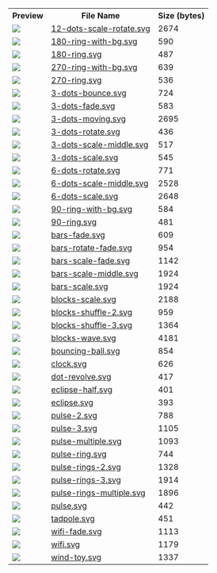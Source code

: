<table><tr><th>Preview</th><th>File Name</th><th>Size (bytes)</th></tr><tr><td><a href="https://github.com/n3r4zzurr0/svg-spinners/blob/main/svg/12-dots-scale-rotate.svg"><img src="https://raw.githubusercontent.com/n3r4zzurr0/svg-spinners/main/preview/12-dots-scale-rotate-white-round-bg.svg"/></a></td><td><a href="https://github.com/n3r4zzurr0/svg-spinners/blob/main/svg/12-dots-scale-rotate.svg">12-dots-scale-rotate.svg</a></td><td>2674</td></tr><tr><td><a href="https://github.com/n3r4zzurr0/svg-spinners/blob/main/svg/180-ring-with-bg.svg"><img src="https://raw.githubusercontent.com/n3r4zzurr0/svg-spinners/main/preview/180-ring-with-bg-white-round-bg.svg"/></a></td><td><a href="https://github.com/n3r4zzurr0/svg-spinners/blob/main/svg/180-ring-with-bg.svg">180-ring-with-bg.svg</a></td><td>590</td></tr><tr><td><a href="https://github.com/n3r4zzurr0/svg-spinners/blob/main/svg/180-ring.svg"><img src="https://raw.githubusercontent.com/n3r4zzurr0/svg-spinners/main/preview/180-ring-white-round-bg.svg"/></a></td><td><a href="https://github.com/n3r4zzurr0/svg-spinners/blob/main/svg/180-ring.svg">180-ring.svg</a></td><td>487</td></tr><tr><td><a href="https://github.com/n3r4zzurr0/svg-spinners/blob/main/svg/270-ring-with-bg.svg"><img src="https://raw.githubusercontent.com/n3r4zzurr0/svg-spinners/main/preview/270-ring-with-bg-white-round-bg.svg"/></a></td><td><a href="https://github.com/n3r4zzurr0/svg-spinners/blob/main/svg/270-ring-with-bg.svg">270-ring-with-bg.svg</a></td><td>639</td></tr><tr><td><a href="https://github.com/n3r4zzurr0/svg-spinners/blob/main/svg/270-ring.svg"><img src="https://raw.githubusercontent.com/n3r4zzurr0/svg-spinners/main/preview/270-ring-white-round-bg.svg"/></a></td><td><a href="https://github.com/n3r4zzurr0/svg-spinners/blob/main/svg/270-ring.svg">270-ring.svg</a></td><td>536</td></tr><tr><td><a href="https://github.com/n3r4zzurr0/svg-spinners/blob/main/svg/3-dots-bounce.svg"><img src="https://raw.githubusercontent.com/n3r4zzurr0/svg-spinners/main/preview/3-dots-bounce-white-round-bg.svg"/></a></td><td><a href="https://github.com/n3r4zzurr0/svg-spinners/blob/main/svg/3-dots-bounce.svg">3-dots-bounce.svg</a></td><td>724</td></tr><tr><td><a href="https://github.com/n3r4zzurr0/svg-spinners/blob/main/svg/3-dots-fade.svg"><img src="https://raw.githubusercontent.com/n3r4zzurr0/svg-spinners/main/preview/3-dots-fade-white-round-bg.svg"/></a></td><td><a href="https://github.com/n3r4zzurr0/svg-spinners/blob/main/svg/3-dots-fade.svg">3-dots-fade.svg</a></td><td>583</td></tr><tr><td><a href="https://github.com/n3r4zzurr0/svg-spinners/blob/main/svg/3-dots-moving.svg"><img src="https://raw.githubusercontent.com/n3r4zzurr0/svg-spinners/main/preview/3-dots-moving-white-round-bg.svg"/></a></td><td><a href="https://github.com/n3r4zzurr0/svg-spinners/blob/main/svg/3-dots-moving.svg">3-dots-moving.svg</a></td><td>2695</td></tr><tr><td><a href="https://github.com/n3r4zzurr0/svg-spinners/blob/main/svg/3-dots-rotate.svg"><img src="https://raw.githubusercontent.com/n3r4zzurr0/svg-spinners/main/preview/3-dots-rotate-white-round-bg.svg"/></a></td><td><a href="https://github.com/n3r4zzurr0/svg-spinners/blob/main/svg/3-dots-rotate.svg">3-dots-rotate.svg</a></td><td>436</td></tr><tr><td><a href="https://github.com/n3r4zzurr0/svg-spinners/blob/main/svg/3-dots-scale-middle.svg"><img src="https://raw.githubusercontent.com/n3r4zzurr0/svg-spinners/main/preview/3-dots-scale-middle-white-round-bg.svg"/></a></td><td><a href="https://github.com/n3r4zzurr0/svg-spinners/blob/main/svg/3-dots-scale-middle.svg">3-dots-scale-middle.svg</a></td><td>517</td></tr><tr><td><a href="https://github.com/n3r4zzurr0/svg-spinners/blob/main/svg/3-dots-scale.svg"><img src="https://raw.githubusercontent.com/n3r4zzurr0/svg-spinners/main/preview/3-dots-scale-white-round-bg.svg"/></a></td><td><a href="https://github.com/n3r4zzurr0/svg-spinners/blob/main/svg/3-dots-scale.svg">3-dots-scale.svg</a></td><td>545</td></tr><tr><td><a href="https://github.com/n3r4zzurr0/svg-spinners/blob/main/svg/6-dots-rotate.svg"><img src="https://raw.githubusercontent.com/n3r4zzurr0/svg-spinners/main/preview/6-dots-rotate-white-round-bg.svg"/></a></td><td><a href="https://github.com/n3r4zzurr0/svg-spinners/blob/main/svg/6-dots-rotate.svg">6-dots-rotate.svg</a></td><td>771</td></tr><tr><td><a href="https://github.com/n3r4zzurr0/svg-spinners/blob/main/svg/6-dots-scale-middle.svg"><img src="https://raw.githubusercontent.com/n3r4zzurr0/svg-spinners/main/preview/6-dots-scale-middle-white-round-bg.svg"/></a></td><td><a href="https://github.com/n3r4zzurr0/svg-spinners/blob/main/svg/6-dots-scale-middle.svg">6-dots-scale-middle.svg</a></td><td>2528</td></tr><tr><td><a href="https://github.com/n3r4zzurr0/svg-spinners/blob/main/svg/6-dots-scale.svg"><img src="https://raw.githubusercontent.com/n3r4zzurr0/svg-spinners/main/preview/6-dots-scale-white-round-bg.svg"/></a></td><td><a href="https://github.com/n3r4zzurr0/svg-spinners/blob/main/svg/6-dots-scale.svg">6-dots-scale.svg</a></td><td>2648</td></tr><tr><td><a href="https://github.com/n3r4zzurr0/svg-spinners/blob/main/svg/90-ring-with-bg.svg"><img src="https://raw.githubusercontent.com/n3r4zzurr0/svg-spinners/main/preview/90-ring-with-bg-white-round-bg.svg"/></a></td><td><a href="https://github.com/n3r4zzurr0/svg-spinners/blob/main/svg/90-ring-with-bg.svg">90-ring-with-bg.svg</a></td><td>584</td></tr><tr><td><a href="https://github.com/n3r4zzurr0/svg-spinners/blob/main/svg/90-ring.svg"><img src="https://raw.githubusercontent.com/n3r4zzurr0/svg-spinners/main/preview/90-ring-white-round-bg.svg"/></a></td><td><a href="https://github.com/n3r4zzurr0/svg-spinners/blob/main/svg/90-ring.svg">90-ring.svg</a></td><td>481</td></tr><tr><td><a href="https://github.com/n3r4zzurr0/svg-spinners/blob/main/svg/bars-fade.svg"><img src="https://raw.githubusercontent.com/n3r4zzurr0/svg-spinners/main/preview/bars-fade-white-round-bg.svg"/></a></td><td><a href="https://github.com/n3r4zzurr0/svg-spinners/blob/main/svg/bars-fade.svg">bars-fade.svg</a></td><td>609</td></tr><tr><td><a href="https://github.com/n3r4zzurr0/svg-spinners/blob/main/svg/bars-rotate-fade.svg"><img src="https://raw.githubusercontent.com/n3r4zzurr0/svg-spinners/main/preview/bars-rotate-fade-white-round-bg.svg"/></a></td><td><a href="https://github.com/n3r4zzurr0/svg-spinners/blob/main/svg/bars-rotate-fade.svg">bars-rotate-fade.svg</a></td><td>954</td></tr><tr><td><a href="https://github.com/n3r4zzurr0/svg-spinners/blob/main/svg/bars-scale-fade.svg"><img src="https://raw.githubusercontent.com/n3r4zzurr0/svg-spinners/main/preview/bars-scale-fade-white-round-bg.svg"/></a></td><td><a href="https://github.com/n3r4zzurr0/svg-spinners/blob/main/svg/bars-scale-fade.svg">bars-scale-fade.svg</a></td><td>1142</td></tr><tr><td><a href="https://github.com/n3r4zzurr0/svg-spinners/blob/main/svg/bars-scale-middle.svg"><img src="https://raw.githubusercontent.com/n3r4zzurr0/svg-spinners/main/preview/bars-scale-middle-white-round-bg.svg"/></a></td><td><a href="https://github.com/n3r4zzurr0/svg-spinners/blob/main/svg/bars-scale-middle.svg">bars-scale-middle.svg</a></td><td>1924</td></tr><tr><td><a href="https://github.com/n3r4zzurr0/svg-spinners/blob/main/svg/bars-scale.svg"><img src="https://raw.githubusercontent.com/n3r4zzurr0/svg-spinners/main/preview/bars-scale-white-round-bg.svg"/></a></td><td><a href="https://github.com/n3r4zzurr0/svg-spinners/blob/main/svg/bars-scale.svg">bars-scale.svg</a></td><td>1924</td></tr><tr><td><a href="https://github.com/n3r4zzurr0/svg-spinners/blob/main/svg/blocks-scale.svg"><img src="https://raw.githubusercontent.com/n3r4zzurr0/svg-spinners/main/preview/blocks-scale-white-round-bg.svg"/></a></td><td><a href="https://github.com/n3r4zzurr0/svg-spinners/blob/main/svg/blocks-scale.svg">blocks-scale.svg</a></td><td>2188</td></tr><tr><td><a href="https://github.com/n3r4zzurr0/svg-spinners/blob/main/svg/blocks-shuffle-2.svg"><img src="https://raw.githubusercontent.com/n3r4zzurr0/svg-spinners/main/preview/blocks-shuffle-2-white-round-bg.svg"/></a></td><td><a href="https://github.com/n3r4zzurr0/svg-spinners/blob/main/svg/blocks-shuffle-2.svg">blocks-shuffle-2.svg</a></td><td>959</td></tr><tr><td><a href="https://github.com/n3r4zzurr0/svg-spinners/blob/main/svg/blocks-shuffle-3.svg"><img src="https://raw.githubusercontent.com/n3r4zzurr0/svg-spinners/main/preview/blocks-shuffle-3-white-round-bg.svg"/></a></td><td><a href="https://github.com/n3r4zzurr0/svg-spinners/blob/main/svg/blocks-shuffle-3.svg">blocks-shuffle-3.svg</a></td><td>1364</td></tr><tr><td><a href="https://github.com/n3r4zzurr0/svg-spinners/blob/main/svg/blocks-wave.svg"><img src="https://raw.githubusercontent.com/n3r4zzurr0/svg-spinners/main/preview/blocks-wave-white-round-bg.svg"/></a></td><td><a href="https://github.com/n3r4zzurr0/svg-spinners/blob/main/svg/blocks-wave.svg">blocks-wave.svg</a></td><td>4181</td></tr><tr><td><a href="https://github.com/n3r4zzurr0/svg-spinners/blob/main/svg/bouncing-ball.svg"><img src="https://raw.githubusercontent.com/n3r4zzurr0/svg-spinners/main/preview/bouncing-ball-white-round-bg.svg"/></a></td><td><a href="https://github.com/n3r4zzurr0/svg-spinners/blob/main/svg/bouncing-ball.svg">bouncing-ball.svg</a></td><td>854</td></tr><tr><td><a href="https://github.com/n3r4zzurr0/svg-spinners/blob/main/svg/clock.svg"><img src="https://raw.githubusercontent.com/n3r4zzurr0/svg-spinners/main/preview/clock-white-round-bg.svg"/></a></td><td><a href="https://github.com/n3r4zzurr0/svg-spinners/blob/main/svg/clock.svg">clock.svg</a></td><td>626</td></tr><tr><td><a href="https://github.com/n3r4zzurr0/svg-spinners/blob/main/svg/dot-revolve.svg"><img src="https://raw.githubusercontent.com/n3r4zzurr0/svg-spinners/main/preview/dot-revolve-white-round-bg.svg"/></a></td><td><a href="https://github.com/n3r4zzurr0/svg-spinners/blob/main/svg/dot-revolve.svg">dot-revolve.svg</a></td><td>417</td></tr><tr><td><a href="https://github.com/n3r4zzurr0/svg-spinners/blob/main/svg/eclipse-half.svg"><img src="https://raw.githubusercontent.com/n3r4zzurr0/svg-spinners/main/preview/eclipse-half-white-round-bg.svg"/></a></td><td><a href="https://github.com/n3r4zzurr0/svg-spinners/blob/main/svg/eclipse-half.svg">eclipse-half.svg</a></td><td>401</td></tr><tr><td><a href="https://github.com/n3r4zzurr0/svg-spinners/blob/main/svg/eclipse.svg"><img src="https://raw.githubusercontent.com/n3r4zzurr0/svg-spinners/main/preview/eclipse-white-round-bg.svg"/></a></td><td><a href="https://github.com/n3r4zzurr0/svg-spinners/blob/main/svg/eclipse.svg">eclipse.svg</a></td><td>393</td></tr><tr><td><a href="https://github.com/n3r4zzurr0/svg-spinners/blob/main/svg/pulse-2.svg"><img src="https://raw.githubusercontent.com/n3r4zzurr0/svg-spinners/main/preview/pulse-2-white-round-bg.svg"/></a></td><td><a href="https://github.com/n3r4zzurr0/svg-spinners/blob/main/svg/pulse-2.svg">pulse-2.svg</a></td><td>788</td></tr><tr><td><a href="https://github.com/n3r4zzurr0/svg-spinners/blob/main/svg/pulse-3.svg"><img src="https://raw.githubusercontent.com/n3r4zzurr0/svg-spinners/main/preview/pulse-3-white-round-bg.svg"/></a></td><td><a href="https://github.com/n3r4zzurr0/svg-spinners/blob/main/svg/pulse-3.svg">pulse-3.svg</a></td><td>1105</td></tr><tr><td><a href="https://github.com/n3r4zzurr0/svg-spinners/blob/main/svg/pulse-multiple.svg"><img src="https://raw.githubusercontent.com/n3r4zzurr0/svg-spinners/main/preview/pulse-multiple-white-round-bg.svg"/></a></td><td><a href="https://github.com/n3r4zzurr0/svg-spinners/blob/main/svg/pulse-multiple.svg">pulse-multiple.svg</a></td><td>1093</td></tr><tr><td><a href="https://github.com/n3r4zzurr0/svg-spinners/blob/main/svg/pulse-ring.svg"><img src="https://raw.githubusercontent.com/n3r4zzurr0/svg-spinners/main/preview/pulse-ring-white-round-bg.svg"/></a></td><td><a href="https://github.com/n3r4zzurr0/svg-spinners/blob/main/svg/pulse-ring.svg">pulse-ring.svg</a></td><td>744</td></tr><tr><td><a href="https://github.com/n3r4zzurr0/svg-spinners/blob/main/svg/pulse-rings-2.svg"><img src="https://raw.githubusercontent.com/n3r4zzurr0/svg-spinners/main/preview/pulse-rings-2-white-round-bg.svg"/></a></td><td><a href="https://github.com/n3r4zzurr0/svg-spinners/blob/main/svg/pulse-rings-2.svg">pulse-rings-2.svg</a></td><td>1328</td></tr><tr><td><a href="https://github.com/n3r4zzurr0/svg-spinners/blob/main/svg/pulse-rings-3.svg"><img src="https://raw.githubusercontent.com/n3r4zzurr0/svg-spinners/main/preview/pulse-rings-3-white-round-bg.svg"/></a></td><td><a href="https://github.com/n3r4zzurr0/svg-spinners/blob/main/svg/pulse-rings-3.svg">pulse-rings-3.svg</a></td><td>1914</td></tr><tr><td><a href="https://github.com/n3r4zzurr0/svg-spinners/blob/main/svg/pulse-rings-multiple.svg"><img src="https://raw.githubusercontent.com/n3r4zzurr0/svg-spinners/main/preview/pulse-rings-multiple-white-round-bg.svg"/></a></td><td><a href="https://github.com/n3r4zzurr0/svg-spinners/blob/main/svg/pulse-rings-multiple.svg">pulse-rings-multiple.svg</a></td><td>1896</td></tr><tr><td><a href="https://github.com/n3r4zzurr0/svg-spinners/blob/main/svg/pulse.svg"><img src="https://raw.githubusercontent.com/n3r4zzurr0/svg-spinners/main/preview/pulse-white-round-bg.svg"/></a></td><td><a href="https://github.com/n3r4zzurr0/svg-spinners/blob/main/svg/pulse.svg">pulse.svg</a></td><td>442</td></tr><tr><td><a href="https://github.com/n3r4zzurr0/svg-spinners/blob/main/svg/tadpole.svg"><img src="https://raw.githubusercontent.com/n3r4zzurr0/svg-spinners/main/preview/tadpole-white-round-bg.svg"/></a></td><td><a href="https://github.com/n3r4zzurr0/svg-spinners/blob/main/svg/tadpole.svg">tadpole.svg</a></td><td>451</td></tr><tr><td><a href="https://github.com/n3r4zzurr0/svg-spinners/blob/main/svg/wifi-fade.svg"><img src="https://raw.githubusercontent.com/n3r4zzurr0/svg-spinners/main/preview/wifi-fade-white-round-bg.svg"/></a></td><td><a href="https://github.com/n3r4zzurr0/svg-spinners/blob/main/svg/wifi-fade.svg">wifi-fade.svg</a></td><td>1113</td></tr><tr><td><a href="https://github.com/n3r4zzurr0/svg-spinners/blob/main/svg/wifi.svg"><img src="https://raw.githubusercontent.com/n3r4zzurr0/svg-spinners/main/preview/wifi-white-round-bg.svg"/></a></td><td><a href="https://github.com/n3r4zzurr0/svg-spinners/blob/main/svg/wifi.svg">wifi.svg</a></td><td>1179</td></tr><tr><td><a href="https://github.com/n3r4zzurr0/svg-spinners/blob/main/svg/wind-toy.svg"><img src="https://raw.githubusercontent.com/n3r4zzurr0/svg-spinners/main/preview/wind-toy-white-round-bg.svg"/></a></td><td><a href="https://github.com/n3r4zzurr0/svg-spinners/blob/main/svg/wind-toy.svg">wind-toy.svg</a></td><td>1337</td></tr></table>
